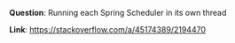 **Question**: Running each Spring Scheduler in its own thread

**Link**: https://stackoverflow.com/a/45174389/2194470
